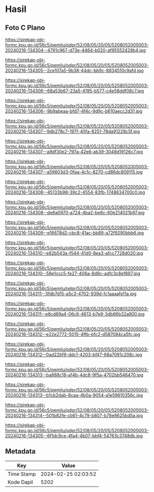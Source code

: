 # Hasil

## Foto C Plano

https://sirekap-obj-formc.kpu.go.id/56c5/pemilu/pdpr/52/08/05/20/05/5208052005003-20240216-134304--4791c967-d73e-4464-b020-af95552428b4.jpg

https://sirekap-obj-formc.kpu.go.id/56c5/pemilu/pdpr/52/08/05/20/05/5208052005003-20240216-134305--2ce107a5-9b38-44dc-bb9c-8834510c9afd.jpg

https://sirekap-obj-formc.kpu.go.id/56c5/pemilu/pdpr/52/08/05/20/05/5208052005003-20240216-134306--68a53b67-23a5-4195-b577-c4e58ddf08c7.jpg

https://sirekap-obj-formc.kpu.go.id/56c5/pemilu/pdpr/52/08/05/20/05/5208052005003-20240216-134306--9b9abeaa-bfd7-4f4c-9d9c-b610aecc2d31.jpg

https://sirekap-obj-formc.kpu.go.id/56c5/pemilu/pdpr/52/08/05/20/05/5208052005003-20240216-134307--9db278c7-197f-40fa-8251-78da91228c5f.jpg

https://sirekap-obj-formc.kpu.go.id/56c5/pemilu/pdpr/52/08/05/20/05/5208052005003-20240216-134307--a9df30e2-797a-42e6-ab39-3048d19126c7.jpg

https://sirekap-obj-formc.kpu.go.id/56c5/pemilu/pdpr/52/08/05/20/05/5208052005003-20240216-134307--a59603d3-0faa-4c1c-8270-cd86dc809115.jpg

https://sirekap-obj-formc.kpu.go.id/56c5/pemilu/pdpr/52/08/05/20/05/5208052005003-20240216-134308--45133b98-39c2-4554-83fb-1748634700c0.jpg

https://sirekap-obj-formc.kpu.go.id/56c5/pemilu/pdpr/52/08/05/20/05/5208052005003-20240216-134308--de6a0970-a724-4ba2-be8c-60e214021b97.jpg

https://sirekap-obj-formc.kpu.go.id/56c5/pemilu/pdpr/52/08/05/20/05/5208052005003-20240216-134309--e16678d2-cbc8-41ac-bb89-a72f9290bbb6.jpg

https://sirekap-obj-formc.kpu.go.id/56c5/pemilu/pdpr/52/08/05/20/05/5208052005003-20240216-134310--e82b543a-f544-41d0-8ea3-afcc7728d020.jpg

https://sirekap-obj-formc.kpu.go.id/56c5/pemilu/pdpr/52/08/05/20/05/5208052005003-20240216-134310--58e1ccc5-fe27-406a-8d9c-adfc3c8ef887.jpg

https://sirekap-obj-formc.kpu.go.id/56c5/pemilu/pdpr/52/08/05/20/05/5208052005003-20240216-134311--3fdb7d15-a5c3-4702-939d-fc1aaaafe11a.jpg

https://sirekap-obj-formc.kpu.go.id/56c5/pemilu/pdpr/52/08/05/20/05/5208052005003-20240216-134311--e8cd89a4-06c6-4613-b7e9-3db66b32a800.jpg

https://sirekap-obj-formc.kpu.go.id/56c5/pemilu/pdpr/52/08/05/20/05/5208052005003-20240216-134312--e22e2772-5015-4ffb-bfc2-d587084ca5fc.jpg

https://sirekap-obj-formc.kpu.go.id/56c5/pemilu/pdpr/52/08/05/20/05/5208052005003-20240216-134312--0ad22bf9-ddc1-4203-bf47-68a7091c208c.jpg

https://sirekap-obj-formc.kpu.go.id/56c5/pemilu/pdpr/52/08/05/20/05/5208052005003-20240216-134313--ba888c18-a14b-4dc8-9f5a-4702bb546470.jpg

https://sirekap-obj-formc.kpu.go.id/56c5/pemilu/pdpr/52/08/05/20/05/5208052005003-20240216-134313--b1cb2dab-8caa-4b0a-9054-a1e59610356c.jpg

https://sirekap-obj-formc.kpu.go.id/56c5/pemilu/pdpr/52/08/05/20/05/5208052005003-20240216-134314--501b82fe-cb61-4c79-b807-b78e8625bd5a.jpg

https://sirekap-obj-formc.kpu.go.id/56c5/pemilu/pdpr/52/08/05/20/05/5208052005003-20240216-134305--6f1dc9ce-4fa4-4b07-bbf4-54763c3748db.jpg


## Metadata

| Key        | Value               |
| ---------- | ------------------- |
| Time Stamp | 2024-02-25 02:03:52 |
| Kode Dapil | 5202                |



